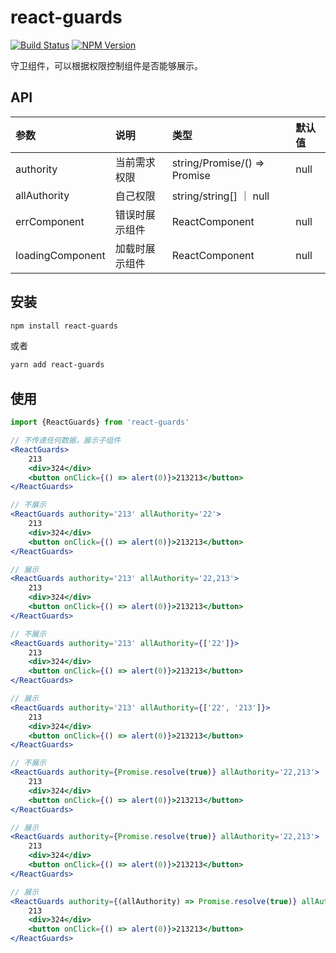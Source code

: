 # react-guards

[![Build Status](https://www.travis-ci.org/wsafight/react-guards.svg?branch=main)](https://www.travis-ci.org/wsafight/react-guards)
[![NPM Version](https://badgen.net/npm/v/react-guards)](https://www.npmjs.com/package/react-guards)

守卫组件，可以根据权限控制组件是否能够展示。
## API

| 参数 | 说明 | 类型 | 默认值 |
| :----| :---- | :---- | :---- |
| authority | 当前需求权限 | string/Promise/() => Promise | null |
| allAuthority | 自己权限 |  string/string[] ｜ null |
| errComponent | 错误时展示组件 | ReactComponent | null |
| loadingComponent | 加载时展示组件 | ReactComponent | null |

## 安装

```bash
npm install react-guards
```

或者

```bash
yarn add react-guards
```

## 使用

```jsx
import {ReactGuards} from 'react-guards'

// 不传递任何数据，展示子组件
<ReactGuards>
    213
    <div>324</div>
    <button onClick={() => alert(0)}>213213</button>
</ReactGuards>
```

```jsx
// 不展示
<ReactGuards authority='213' allAuthority='22'>
    213
    <div>324</div>
    <button onClick={() => alert(0)}>213213</button>
</ReactGuards>

// 展示
<ReactGuards authority='213' allAuthority='22,213'>
    213
    <div>324</div>
    <button onClick={() => alert(0)}>213213</button>
</ReactGuards>

// 不展示
<ReactGuards authority='213' allAuthority={['22']}>
    213
    <div>324</div>
    <button onClick={() => alert(0)}>213213</button>
</ReactGuards>

// 展示
<ReactGuards authority='213' allAuthority={['22', '213']}>
    213
    <div>324</div>
    <button onClick={() => alert(0)}>213213</button>
</ReactGuards>

// 不展示
<ReactGuards authority={Promise.resolve(true)} allAuthority='22,213'>
    213
    <div>324</div>
    <button onClick={() => alert(0)}>213213</button>
</ReactGuards>

// 展示
<ReactGuards authority={Promise.resolve(true)} allAuthority='22,213'>
    213
    <div>324</div>
    <button onClick={() => alert(0)}>213213</button>
</ReactGuards>

// 展示
<ReactGuards authority={(allAuthority) => Promise.resolve(true)} allAuthority='22,213'>
    213
    <div>324</div>
    <button onClick={() => alert(0)}>213213</button>
</ReactGuards>
```